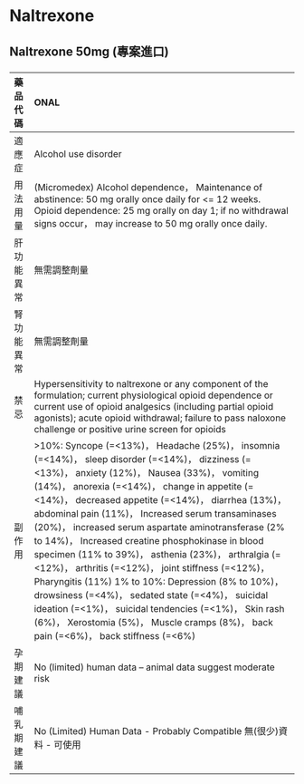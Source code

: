 # Naltrexone

## Naltrexone 50mg (專案進口)

##### 

| 藥品代碼   | ONAL                                                                                                                                                                                                                                                                                                                                                                                                                                                                                                                                                                                                                                                                                                                                                                                         |
|:-----------|:---------------------------------------------------------------------------------------------------------------------------------------------------------------------------------------------------------------------------------------------------------------------------------------------------------------------------------------------------------------------------------------------------------------------------------------------------------------------------------------------------------------------------------------------------------------------------------------------------------------------------------------------------------------------------------------------------------------------------------------------------------------------------------------------|
| 適應症     | Alcohol use disorder                                                                                                                                                                                                                                                                                                                                                                                                                                                                                                                                                                                                                                                                                                                                                                         |
| 用法用量   | (Micromedex) Alcohol dependence， Maintenance of abstinence: 50 mg orally once daily for <= 12 weeks. Opioid dependence: 25 mg orally on day 1; if no withdrawal signs occur， may increase to 50 mg orally once daily.                                                                                                                                                                                                                                                                                                                                                                                                                                                                                                                                                                      |
| 肝功能異常 | 無需調整劑量                                                                                                                                                                                                                                                                                                                                                                                                                                                                                                                                                                                                                                                                                                                                                                                 |
| 腎功能異常 | 無需調整劑量                                                                                                                                                                                                                                                                                                                                                                                                                                                                                                                                                                                                                                                                                                                                                                                 |
| 禁忌       | Hypersensitivity to naltrexone or any component of the formulation; current physiological opioid dependence or current use of opioid analgesics (including partial opioid agonists); acute opioid withdrawal; failure to pass naloxone challenge or positive urine screen for opioids                                                                                                                                                                                                                                                                                                                                                                                                                                                                                                        |
| 副作用     | >10%: Syncope (=<13%)， Headache (25%)， insomnia (=<14%)， sleep disorder (=<14%)， dizziness (=<13%)， anxiety (12%)， Nausea (33%)， vomiting (14%)， anorexia (=<14%)， change in appetite (=<14%)， decreased appetite (=<14%)， diarrhea (13%)， abdominal pain (11%)， Increased serum transaminases (20%)， increased serum aspartate aminotransferase (2% to 14%)， Increased creatine phosphokinase in blood specimen (11% to 39%)， asthenia (23%)， arthralgia (=<12%)， arthritis (=<12%)， joint stiffness (=<12%)， Pharyngitis (11%) 1% to 10%: Depression (8% to 10%)， drowsiness (=<4%)， sedated state (=<4%)， suicidal ideation (=<1%)， suicidal tendencies (=<1%)， Skin rash (6%)， Xerostomia (5%)， Muscle cramps (8%)， back pain (=<6%)， back stiffness (=<6%) |
| 孕期建議   | No (limited) human data – animal data suggest moderate risk                                                                                                                                                                                                                                                                                                                                                                                                                                                                                                                                                                                                                                                                                                                                  |
| 哺乳期建議 | No (Limited) Human Data - Probably Compatible 無(很少)資料 - 可使用                                                                                                                                                                                                                                                                                                                                                                                                                                                                                                                                                                                                                                                                                                                          |

